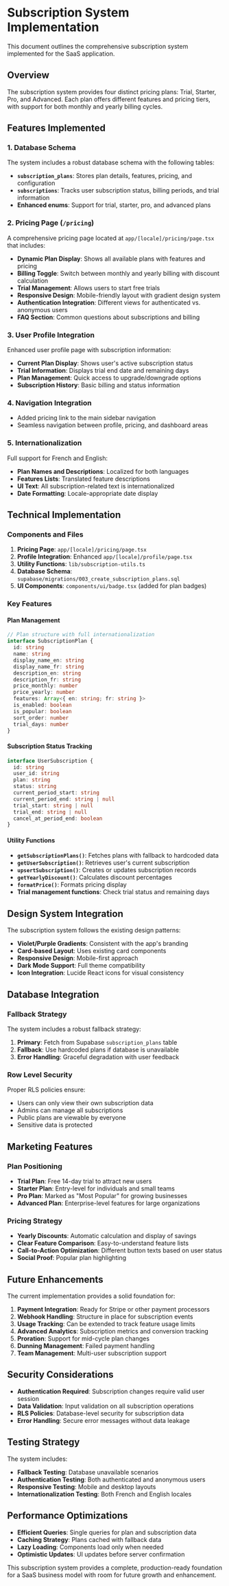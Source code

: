 # Subscription System Implementation

This document outlines the comprehensive subscription system implemented for the SaaS application.

## Overview

The subscription system provides four distinct pricing plans: Trial, Starter, Pro, and Advanced. Each plan offers different features and pricing tiers, with support for both monthly and yearly billing cycles.

## Features Implemented

### 1. Database Schema

The system includes a robust database schema with the following tables:

- **`subscription_plans`**: Stores plan details, features, pricing, and configuration
- **`subscriptions`**: Tracks user subscription status, billing periods, and trial information
- **Enhanced enums**: Support for trial, starter, pro, and advanced plans

### 2. Pricing Page (`/pricing`)

A comprehensive pricing page located at `app/[locale]/pricing/page.tsx` that includes:

- **Dynamic Plan Display**: Shows all available plans with features and pricing
- **Billing Toggle**: Switch between monthly and yearly billing with discount calculation
- **Trial Management**: Allows users to start free trials
- **Responsive Design**: Mobile-friendly layout with gradient design system
- **Authentication Integration**: Different views for authenticated vs. anonymous users
- **FAQ Section**: Common questions about subscriptions and billing

### 3. User Profile Integration

Enhanced user profile page with subscription information:

- **Current Plan Display**: Shows user's active subscription status
- **Trial Information**: Displays trial end date and remaining days
- **Plan Management**: Quick access to upgrade/downgrade options
- **Subscription History**: Basic billing and status information

### 4. Navigation Integration

- Added pricing link to the main sidebar navigation
- Seamless navigation between profile, pricing, and dashboard areas

### 5. Internationalization

Full support for French and English:

- **Plan Names and Descriptions**: Localized for both languages
- **Features Lists**: Translated feature descriptions
- **UI Text**: All subscription-related text is internationalized
- **Date Formatting**: Locale-appropriate date display

## Technical Implementation

### Components and Files

1. **Pricing Page**: `app/[locale]/pricing/page.tsx`
2. **Profile Integration**: Enhanced `app/[locale]/profile/page.tsx`
3. **Utility Functions**: `lib/subscription-utils.ts`
4. **Database Schema**: `supabase/migrations/003_create_subscription_plans.sql`
5. **UI Components**: `components/ui/badge.tsx` (added for plan badges)

### Key Features

#### Plan Management

```typescript
// Plan structure with full internationalization
interface SubscriptionPlan {
  id: string
  name: string
  display_name_en: string
  display_name_fr: string
  description_en: string
  description_fr: string
  price_monthly: number
  price_yearly: number
  features: Array<{ en: string; fr: string }>
  is_enabled: boolean
  is_popular: boolean
  sort_order: number
  trial_days: number
}
```

#### Subscription Status Tracking

```typescript
interface UserSubscription {
  id: string
  user_id: string
  plan: string
  status: string
  current_period_start: string
  current_period_end: string | null
  trial_start: string | null
  trial_end: string | null
  cancel_at_period_end: boolean
}
```

#### Utility Functions

- **`getSubscriptionPlans()`**: Fetches plans with fallback to hardcoded data
- **`getUserSubscription()`**: Retrieves user's current subscription
- **`upsertSubscription()`**: Creates or updates subscription records
- **`getYearlyDiscount()`**: Calculates discount percentages
- **`formatPrice()`**: Formats pricing display
- **Trial management functions**: Check trial status and remaining days

## Design System Integration

The subscription system follows the existing design patterns:

- **Violet/Purple Gradients**: Consistent with the app's branding
- **Card-based Layout**: Uses existing card components
- **Responsive Design**: Mobile-first approach
- **Dark Mode Support**: Full theme compatibility
- **Icon Integration**: Lucide React icons for visual consistency

## Database Integration

### Fallback Strategy

The system includes a robust fallback strategy:

1. **Primary**: Fetch from Supabase `subscription_plans` table
2. **Fallback**: Use hardcoded plans if database is unavailable
3. **Error Handling**: Graceful degradation with user feedback

### Row Level Security

Proper RLS policies ensure:

- Users can only view their own subscription data
- Admins can manage all subscriptions
- Public plans are viewable by everyone
- Sensitive data is protected

## Marketing Features

### Plan Positioning

- **Trial Plan**: Free 14-day trial to attract new users
- **Starter Plan**: Entry-level for individuals and small teams
- **Pro Plan**: Marked as "Most Popular" for growing businesses
- **Advanced Plan**: Enterprise-level features for large organizations

### Pricing Strategy

- **Yearly Discounts**: Automatic calculation and display of savings
- **Clear Feature Comparison**: Easy-to-understand feature lists
- **Call-to-Action Optimization**: Different button texts based on user status
- **Social Proof**: Popular plan highlighting

## Future Enhancements

The current implementation provides a solid foundation for:

1. **Payment Integration**: Ready for Stripe or other payment processors
2. **Webhook Handling**: Structure in place for subscription events
3. **Usage Tracking**: Can be extended to track feature usage limits
4. **Advanced Analytics**: Subscription metrics and conversion tracking
5. **Proration**: Support for mid-cycle plan changes
6. **Dunning Management**: Failed payment handling
7. **Team Management**: Multi-user subscription support

## Security Considerations

- **Authentication Required**: Subscription changes require valid user session
- **Data Validation**: Input validation on all subscription operations
- **RLS Policies**: Database-level security for subscription data
- **Error Handling**: Secure error messages without data leakage

## Testing Strategy

The system includes:

- **Fallback Testing**: Database unavailable scenarios
- **Authentication Testing**: Both authenticated and anonymous users
- **Responsive Testing**: Mobile and desktop layouts
- **Internationalization Testing**: Both French and English locales

## Performance Optimizations

- **Efficient Queries**: Single queries for plan and subscription data
- **Caching Strategy**: Plans cached with fallback data
- **Lazy Loading**: Components load only when needed
- **Optimistic Updates**: UI updates before server confirmation

This subscription system provides a complete, production-ready foundation for a SaaS business model with room for future growth and enhancement.